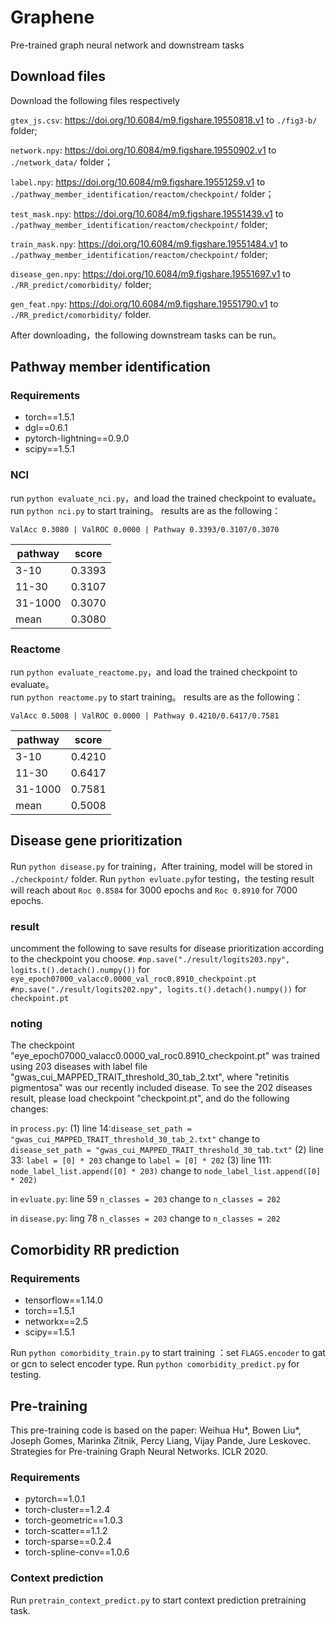 # Graphene
Pre-trained graph neural network and downstream tasks

## Download files
Download the following files respectively 

`gtex_js.csv`: https://doi.org/10.6084/m9.figshare.19550818.v1  to `./fig3-b/` folder;

`network.npy`: https://doi.org/10.6084/m9.figshare.19550902.v1  to `./network_data/` folder；

`label.npy`: https://doi.org/10.6084/m9.figshare.19551259.v1 to `./pathway_member_identification/reactom/checkpoint/` folder；

`test_mask.npy`: https://doi.org/10.6084/m9.figshare.19551439.v1 to `./pathway_member_identification/reactom/checkpoint/` folder;

`train_mask.npy`: https://doi.org/10.6084/m9.figshare.19551484.v1 to `./pathway_member_identification/reactom/checkpoint/` folder;

`disease_gen.npy`: https://doi.org/10.6084/m9.figshare.19551697.v1 to `./RR_predict/comorbidity/` folder;

`gen_feat.npy`: https://doi.org/10.6084/m9.figshare.19551790.v1 to `./RR_predict/comorbidity/` folder.

After downloading，the following downstream tasks can be run。

## Pathway member identification
### Requirements
- torch==1.5.1
- dgl==0.6.1
- pytorch-lightning==0.9.0
- scipy==1.5.1
### NCI
run `python evaluate_nci.py`，and load the trained checkpoint to evaluate。 
run  `python nci.py` to start training。
results are as the following：
```
ValAcc 0.3080 | ValROC 0.0000 | Pathway 0.3393/0.3107/0.3070
```

| pathway | score |  
|  ----  | ----  | 
| 3-10 | 0.3393 |  
| 11-30 | 0.3107  |  
| 31-1000 | 0.3070 |
| mean | 0.3080 |

### Reactome
run `python evaluate_reactome.py`，and load the trained checkpoint to evaluate。  
run  `python reactome.py` to start training。
results are as the following：
```
ValAcc 0.5008 | ValROC 0.0000 | Pathway 0.4210/0.6417/0.7581
```

| pathway | score |  
|  ----  | ----  | 
| 3-10 | 0.4210 |  
| 11-30 | 0.6417  |  
| 31-1000 | 0.7581 |
| mean | 0.5008 |


## Disease gene prioritization
Run `python disease.py` for training，After training, model will be stored in `./checkpoint/` folder.
Run `python evluate.py`for testing，the testing result will reach about `Roc 0.8584` for 3000 epochs and `Roc 0.8910` for 7000 epochs.

### result
uncomment the following to save results for disease prioritization according to the checkpoint you choose.
`#np.save("./result/logits203.npy", logits.t().detach().numpy())` for `eye_epoch07000_valacc0.0000_val_roc0.8910_checkpoint.pt`
`#np.save("./result/logits202.npy", logits.t().detach().numpy())` for `checkpoint.pt`

### noting
The checkpoint "eye_epoch07000_valacc0.0000_val_roc0.8910_checkpoint.pt" was trained using 203 diseases with label file
"gwas_cui_MAPPED_TRAIT_threshold_30_tab_2.txt", where "retinitis pigmentosa" was our recently included disease. 
To see the 202 diseases result, please load checkpoint "checkpoint.pt", and do the following changes:

in `process.py`:
(1) line 14:`disease_set_path = "gwas_cui_MAPPED_TRAIT_threshold_30_tab_2.txt"` change to
`disease_set_path = "gwas_cui_MAPPED_TRAIT_threshold_30_tab.txt"`
(2) line 33: `label = [0] * 203`  change to `label = [0] * 202`
(3) line 111: `node_label_list.append([0] * 203)` change to `node_label_list.append([0] * 202)`

in `evluate.py`:
line 59 `n_classes = 203` change to `n_classes = 202`

in `disease.py`:
ling 78 `n_classes = 203` change to `n_classes = 202`

## Comorbidity RR prediction
### Requirements
- tensorflow==1.14.0
- torch==1.5.1
- networkx==2.5
- scipy==1.5.1

Run `python comorbidity_train.py` to start training ：set `FLAGS.encoder` to gat or gcn to select encoder type.
Run `python comorbidity_predict.py` for testing.

## Pre-training

This pre-training code is based on the paper:
Weihua Hu*, Bowen Liu*, Joseph Gomes, Marinka Zitnik, Percy Liang, Vijay Pande, Jure Leskovec. Strategies for Pre-training Graph Neural Networks. ICLR 2020. 

### Requirements
- pytorch==1.0.1
- torch-cluster==1.2.4
- torch-geometric==1.0.3
- torch-scatter==1.1.2
- torch-sparse==0.2.4
- torch-spline-conv==1.0.6

### Context prediction
Run `pretrain_context_predict.py` to start context prediction pretraining task.
